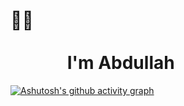 # 👋🏻 &emsp;&emsp;&emsp;&emsp;&emsp;&emsp;&emsp;&emsp;&emsp;&emsp;&emsp;&emsp;&emsp;&emsp;&emsp;&emsp;&emsp;&emsp;&emsp;&emsp;&emsp; I'm Abdullah

[![Ashutosh's github activity graph](https://github-readme-activity-graph.vercel.app/graph?username=MAbdullahAhmad&theme=github-compact)](https://github.com/ashutosh00710/github-readme-activity-graph)
